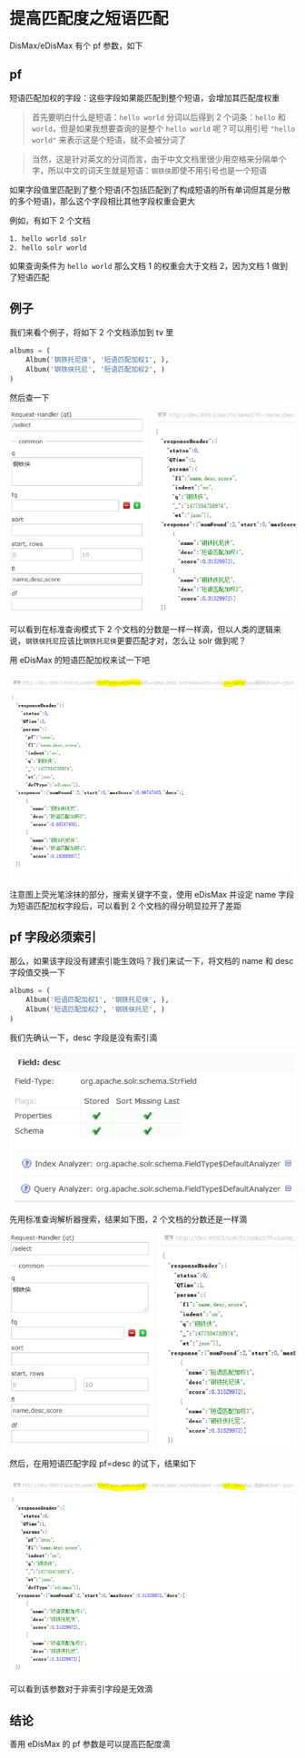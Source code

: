 # 提高匹配度之短语匹配

DisMax/eDisMax 有个 pf 参数，如下

## pf

短语匹配加权的字段：这些字段如果能匹配到整个短语，会增加其匹配度权重

> 首先要明白什么是短语：```hello world``` 分词以后得到 2 个词条：```hello``` 和 ```world```，但是如果我想要查询的是整个 ```hello world``` 呢？可以用引号 ```"hello world"``` 来表示这是个短语，就不会被分词了

> 当然，这是针对英文的分词而言，由于中文文档里很少用空格来分隔单个字，所以中文的词天生就是短语：```钢铁侠```即使不用引号也是一个短语

如果字段值里匹配到了整个短语(不包括匹配到了构成短语的所有单词但其是分散的多个短语)，那么这个字段相比其他字段权重会更大

例如，有如下 2 个文档

```
1. hello world solr
2. hello solr world
```

如果查询条件为 ```hello world``` 那么文档 1 的权重会大于文档 2，因为文档 1 做到了短语匹配

## 例子

我们来看个例子，将如下 2 个文档添加到 tv 里

```python
albums = (
    Album('钢铁托尼侠', '短语匹配加权1', ),
    Album('钢铁侠托尼', '短语匹配加权2', )
)
```

然后查一下

![](pf1.PNG)

可以看到在标准查询模式下 2 个文档的分数是一样一样滴，但以人类的逻辑来说，```钢铁侠托尼```应该比```钢铁托尼侠```更要匹配才对，怎么让 solr 做到呢？

用 eDisMax 的短语匹配加权来试一下吧

![](pf2.PNG)

注意图上荧光笔涂抹的部分，搜索关键字不变，使用 eDisMax 并设定 name 字段为短语匹配加权字段后，可以看到 2 个文档的得分明显拉开了差距

## pf 字段必须索引

那么，如果该字段没有建索引能生效吗？我们来试一下，将文档的 name 和 desc 字段值交换一下

```python
albums = (
    Album('短语匹配加权1', '钢铁托尼侠', ),
    Album('短语匹配加权2', '钢铁侠托尼', )
)
```

我们先确认一下，desc 字段是没有索引滴

![](pf_desc.PNG)

先用标准查询解析器搜索，结果如下图，2 个文档的分数还是一样滴

![](pf3.PNG)

然后，在用短语匹配字段 pf=desc 的试下，结果如下

![](pf4.PNG)

可以看到该参数对于非索引字段是无效滴

## 结论

善用 eDisMax 的 pf 参数是可以提高匹配度滴